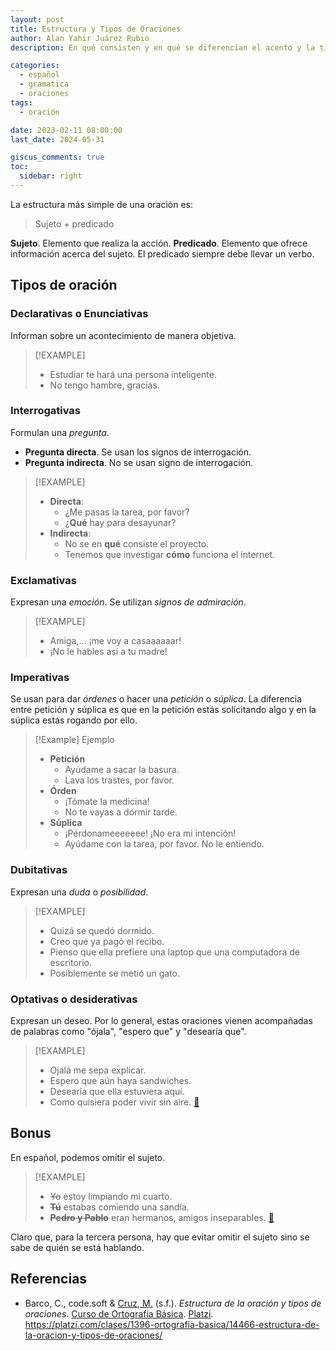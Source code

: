 ```yaml
---
layout: post
title: Estructura y Tipos de Oraciones
author: Alan Yahir Juárez Rubio
description: En qué consisten y en qué se diferencian el acento y la tílde

categories:
  - español
  - gramatica
  - oraciones
tags:
  - oración

date: 2023-02-11 08:00:00
last_date: 2024-05-31

giscus_comments: true
toc:
  sidebar: right
---
```


La estructura más simple de una oración es:

> Sujeto + predicado

**Sujeto**. Elemento que realiza la acción.
**Predicado**. Elemento que ofrece información acerca del sujeto. El predicado
siempre debe llevar un verbo.

## Tipos de oración

### Declarativas o Enunciativas

Informan sobre un acontecimiento de manera objetiva.

> [!EXAMPLE]
>
> - Estudiar te hará una persona inteligente.
> - No tengo hambre, gracias.

### Interrogativas

Formulan una _pregunta_.

- **Pregunta directa**. Se usan los signos de interrogación.
- **Pregunta indirecta**. No se usan signo de interrogación.

> [!EXAMPLE]
>
> - **Directa**:
>   - ¿Me pasas la tarea, por favor?
>   - ¿**Qué** hay para desayunar?
> - **Indirecta**:
>   - No se en **qué** consiste el proyecto.
>   - Tenemos que investigar **cómo** funciona el internet.

### Exclamativas

Expresan una _emoción_. Se utilizan _signos de admiración_.

> [!EXAMPLE]
>
> - Amiga,... ¡me voy a casaaaaaar!
> - ¡No le hables así a tu madre!

### Imperativas

Se usan para dar _órdenes_ o hacer una _petición_ o _súplica_. La diferencia
entre petición y súplica es que en la petición estás solicitando algo y en la
súplica estás rogando por ello.

> [!Example] Ejemplo
>
> - **Petición**
>   - Ayúdame a sacar la basura.
>   - Lava los trastes, por favor.
> - **Órden**
>   - ¡Tómate la medicina!
>   - No te vayas a dormir tarde.
> - **Súplica**
>   - ¡Pérdonameeeeeee! ¡No era mi intención!
>   - Ayúdame con la tarea, por favor. No le entiendo.

### Dubitativas

Expresan una _duda_ o _posibilidad_.

> [!EXAMPLE]
>
> - Quizá se quedó dormido.
> - Creo que ya pagó el recibo.
> - Pienso que ella prefiere una laptop que una computadora de escritorio.
> - Posiblemente se metió un gato.

### Optativas o desiderativas

Expresan un deseo. Por lo general, estas oraciones vienen acompañadas de
palabras como "ójala", "espero que" y "desearía que".

> [!EXAMPLE]
>
> - Ojalá me sepa explicar.
> - Espero que aún haya sandwiches.
> - Desearía que ella estuviera aquí.
> - Como quisiera poder vivir sin aire. [🎵](https://www.youtube.com/watch?v=g3uxeG1rrlE)

## Bonus

En español, podemos omitir el sujeto.

> [!EXAMPLE]
>
> - ~~Yo~~ estoy limpiando mi cuarto.
> - ~~**Tú**~~ estabas comiendo una sandía.
> - ~~**Pedro y Pablo**~~ eran hermanos, amigos inseparables. [🎵](https://www.youtube.com/watch?v=nANFCopfP0I)

Claro que, para la tercera persona, hay que evitar omitir el sujeto sino se
sabe de quién se está hablando.

<div style="page-break-after: always;"></div>

## Referencias

- Barco, C., code.soft &
  [Cruz, M.](https://platzi.com/profesores/mariandrea-cruz/) (s.f.).
  _Estructura de la oración y tipos de oraciones_.
  [Curso de Ortografía Básica](https://platzi.com/cursos/ortografia-basica/).
  [Platzi](https://platzi.com/home).
  <https://platzi.com/clases/1396-ortografia-basica/14466-estructura-de-la-oracion-y-tipos-de-oraciones/>

